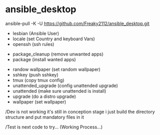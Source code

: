 # ansible_desktop

ansible-pull -K -U https://github.com/Freaky2112/ansible_desktop.git

+ lesbian (Ansible User)
+ locale (set Country and keyboard Vars)
+ openssh (ssh rules)

- package_cleanup (remove unwanted apps)
- package (install wanted apps)

+ randow wallpaper (set random wallpaper)
+ sshkey (push sshkey)
+ tmux (copy tmux config)
+ unattended_upgrade (config unattended upgrade)
+ unattended (make sure unattended is install)
+ upgrade (do a distro upgrade)
+ wallpaper (set wallpaper)

/Dev is not working it's still in conception stage i just build the directory structure and put mandatory files in it

/Test is next code to try... (Working Process...)
